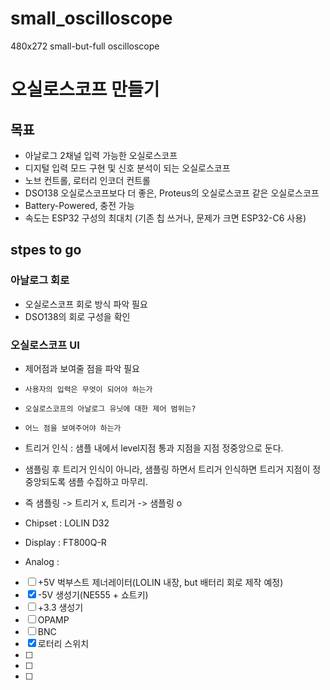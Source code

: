 # small_oscilloscope
480x272 small-but-full oscilloscope

# 오실로스코프 만들기
## 목표
- 아날로그 2채널 입력 가능한 오실로스코프
- 디지털 입력 모드 구현 및 신호 분석이 되는 오실로스코프
- 노브 컨트롤, 로터리 인코더 컨트롤
- DSO138 오실로스코프보다 더 좋은, Proteus의 오실로스코프 같은 오실로스코프
- Battery-Powered, 충전 가능
- 속도는 ESP32 구성의 최대치 (기존 칩 쓰거나, 문제가 크면 ESP32-C6 사용)

## stpes to go

### 아날로그 회로
 - 오실로스코프 회로 방식 파악 필요
 - DSO138의 회로 구성을 확인

### 오실로스코프 UI
 - 제어점과 보여줄 점을 파악 필요
 - `사용자의 입력은 무엇이 되어야 하는가`
 - `오실로스코프의 아날로그 유닛에 대한 제어 범위는?`
 - `어느 점을 보여주어야 하는가`

 - 트리거 인식 : 샘플 내에서 level지점 통과 지점을 지점 정중앙으로 둔다.
 - 샘플링 후 트리거 인식이 아니라, 샘플링 하면서 트리거 인식하면 트리거 지점이 정중앙되도록 샘플 수집하고 마무리.
 - 즉 샘플링 -> 트리거 x, 트리거 -> 샘플링 o


- Chipset : LOLIN D32
- Display : FT800Q-R


- Analog : 
- [ ] +5V 벅부스트 제너레이터(LOLIN 내장, but 배터리 회로 제작 예정)
- [x] -5V 생성기(NE555 + 쇼트키)
- [ ] +3.3 생성기
- [ ] OPAMP
- [ ] BNC
- [x] 로터리 스위치
- [ ] 
- [ ] 
- [ ] 